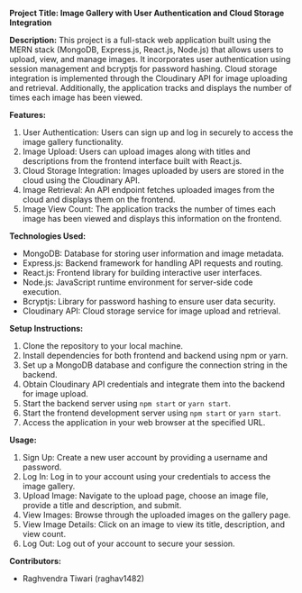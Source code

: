 **Project Title: Image Gallery with User Authentication and Cloud Storage Integration**

**Description:**
This project is a full-stack web application built using the MERN stack (MongoDB, Express.js, React.js, Node.js) that allows users to upload, view, and manage images. It incorporates user authentication using session management and bcryptjs for password hashing. Cloud storage integration is implemented through the Cloudinary API for image uploading and retrieval. Additionally, the application tracks and displays the number of times each image has been viewed.

**Features:**
1. User Authentication: Users can sign up and log in securely to access the image gallery functionality.
2. Image Upload: Users can upload images along with titles and descriptions from the frontend interface built with React.js.
3. Cloud Storage Integration: Images uploaded by users are stored in the cloud using the Cloudinary API.
4. Image Retrieval: An API endpoint fetches uploaded images from the cloud and displays them on the frontend.
5. Image View Count: The application tracks the number of times each image has been viewed and displays this information on the frontend.

**Technologies Used:**
- MongoDB: Database for storing user information and image metadata.
- Express.js: Backend framework for handling API requests and routing.
- React.js: Frontend library for building interactive user interfaces.
- Node.js: JavaScript runtime environment for server-side code execution.
- Bcryptjs: Library for password hashing to ensure user data security.
- Cloudinary API: Cloud storage service for image upload and retrieval.

**Setup Instructions:**
1. Clone the repository to your local machine.
2. Install dependencies for both frontend and backend using npm or yarn.
3. Set up a MongoDB database and configure the connection string in the backend.
4. Obtain Cloudinary API credentials and integrate them into the backend for image upload.
5. Start the backend server using `npm start` or `yarn start`.
6. Start the frontend development server using `npm start` or `yarn start`.
7. Access the application in your web browser at the specified URL.

**Usage:**
1. Sign Up: Create a new user account by providing a username and password.
2. Log In: Log in to your account using your credentials to access the image gallery.
3. Upload Image: Navigate to the upload page, choose an image file, provide a title and description, and submit.
4. View Images: Browse through the uploaded images on the gallery page.
5. View Image Details: Click on an image to view its title, description, and view count.
6. Log Out: Log out of your account to secure your session.

**Contributors:**
- Raghvendra Tiwari (raghav1482)
